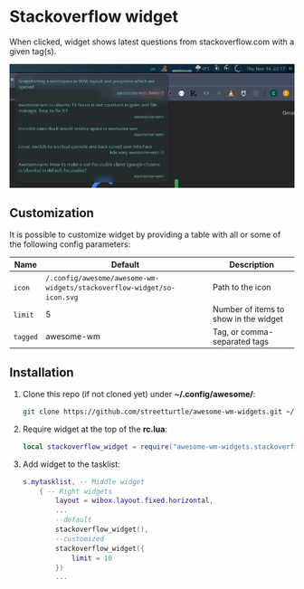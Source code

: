 # Stackoverflow widget

When clicked, widget shows latest questions from stackoverflow.com with a given tag(s).

![screenshot](./screenshot.png)

## Customization

It is possible to customize widget by providing a table with all or some of the following config parameters:

| Name | Default | Description |
|---|---|---|
| `icon`| `/.config/awesome/awesome-wm-widgets/stackoverflow-widget/so-icon.svg` | Path to the icon |
| `limit` | 5 | Number of items to show in the widget |
| `tagged` | awesome-wm | Tag, or comma-separated tags |

## Installation

1. Clone this repo (if not cloned yet) under **~/.config/awesome/**:

    ```bash
    git clone https://github.com/streetturtle/awesome-wm-widgets.git ~/.config/awesome/
    ```

1. Require widget at the top of the **rc.lua**:

    ```lua
    local stackoverflow_widget = require("awesome-wm-widgets.stackoverflow-widget.stackoverflow")
    ```

1. Add widget to the tasklist:

    ```lua
    s.mytasklist, -- Middle widget
        { -- Right widgets
            layout = wibox.layout.fixed.horizontal,
            ...
            --default
            stackoverflow_widget(),
            --customized
            stackoverflow_widget({
                limit = 10
            })
            ...
    ```
    
